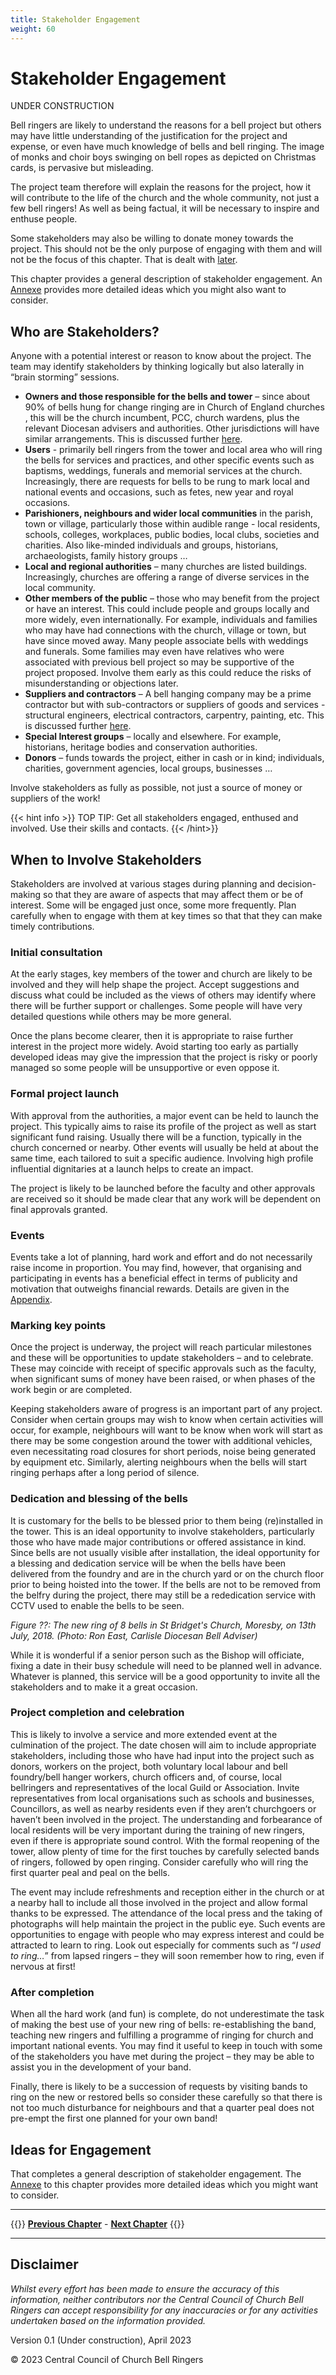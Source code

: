 ```yaml
---
title: Stakeholder Engagement
weight: 60
---
```


# Stakeholder Engagement

UNDER CONSTRUCTION

Bell ringers are likely to understand the reasons for a bell project but others may have little understanding of the justification for the project and expense, or even have much knowledge of bells and bell ringing. The image of monks and choir boys swinging on bell ropes as depicted on Christmas cards, is pervasive but misleading. 

The project team therefore will explain the reasons for the project, how it will contribute to the life of the church and the whole community, not just a few bell ringers! As well as being factual, it will be necessary to inspire and enthuse people. 

Some stakeholders may also be willing to donate money towards the project. This should not be the only purpose of engaging with them and will not be the focus of this chapter. That is dealt with [later](https://belfryprojects.cccbr.org.uk/docs/090-project-finance/#raising-money).

This chapter provides a general description of stakeholder engagement. An [Annexe](../060-stakeholder-engagement/engagement-ideas/) provides more detailed ideas which you might also want to consider.

## Who are Stakeholders?

Anyone with a potential interest or reason to know about the project. The team may identify stakeholders by thinking logically but also laterally in “brain storming” sessions. 

 - **Owners and those responsible for the bells and tower** – since about 90% of bells hung for change ringing are in Church of England churches  , this will be the church incumbent, PCC, church wardens, plus the relevant Diocesan advisers and authorities. Other jurisdictions will have similar arrangements. This is discussed further [here](https://belfryprojects.cccbr.org.uk/docs/035-permissions-approvals). 
 - **Users** - primarily bell ringers from the tower and local area who will ring the bells for services and practices, and other specific events such as baptisms, weddings, funerals and memorial services at the church. Increasingly, there are requests for bells to be rung to mark local and national events and occasions, such as fetes, new year and royal occasions. 
 - **Parishioners, neighbours and wider local communities** in the parish, town or village, particularly those within audible range - local residents, schools, colleges, workplaces, public bodies, local clubs, societies and charities. Also like-minded individuals and groups, historians, archaeologists, family history groups … 
 - **Local and regional authorities** – many churches are listed buildings. Increasingly, churches are offering a range of diverse services in the local community. 
 - **Other members of the public** – those who may benefit from the project or have an interest.  This could include people and groups locally and more widely, even internationally. For example, individuals and families who may have had connections with the church, village or town, but have since moved away. Many people associate bells with weddings and funerals. Some families may even have relatives who were associated with previous bell project so may be supportive of the project proposed. Involve them early as this could reduce the risks of misunderstanding or objections later. 
 - **Suppliers and contractors** – A bell hanging company may be a prime contractor but with sub-contractors or suppliers of goods and services - structural engineers, electrical contractors, carpentry, painting, etc. This is discussed further [here](https://belfryprojects.cccbr.org.uk/docs/070-contract-specification).
 - **Special Interest groups** – locally and elsewhere. For example, historians, heritage bodies and conservation authorities. 
 - **Donors** – funds towards the project, either in cash or in kind; individuals, charities, government agencies, local groups, businesses …

Involve stakeholders as fully as possible, not just a source of money or suppliers of the work!

{{< hint info >}}
TOP TIP: Get all stakeholders engaged, enthused and involved. Use their skills and contacts.
{{< /hint>}}

## When to Involve Stakeholders 

Stakeholders are involved at various stages during planning and decision-making so that they are aware of aspects that may affect them or be of interest. Some will be engaged just once, some more frequently. Plan carefully when to engage with them at key times so that that they can make timely contributions.

### Initial consultation

At the early stages, key members of the tower and church are likely to be involved and they will help shape the project. Accept suggestions and discuss what could be included as the views of others may identify where there will be further support or challenges. Some people will have very detailed questions while others may be more general. 

Once the plans become clearer, then it is appropriate to raise further interest in the project more widely. Avoid starting too early as partially developed ideas may give the impression that the project is risky or poorly managed so some people will be unsupportive or even oppose it. 

### Formal project launch 

With approval from the authorities, a major event can be held to launch the project. This typically aims to raise its profile of the project as well as start significant fund raising. Usually there will be a function, typically in the church concerned or nearby. Other events will usually be held at about the same time, each tailored to suit a specific audience. Involving high profile influential dignitaries at a launch helps to create an impact.

The project is likely to be launched before the faculty and other approvals are received so it should be made clear that any work will be dependent on final approvals granted. 

### Events

Events take a lot of planning, hard work and effort and do not necessarily raise income in proportion. You may find, however, that organising and participating in events has a beneficial effect in terms of publicity and motivation that outweighs financial rewards. Details are given in the [Appendix](../060-stakeholder-engagement/engagement-ideas/). 

###   Marking key points

Once the project is underway, the project will reach particular milestones and these will be opportunities to update stakeholders – and to celebrate. These may coincide with receipt of specific approvals such as the faculty, when significant sums of money have been raised, or when phases of the work begin or are completed.  

Keeping stakeholders aware of progress is an important part of any project. Consider when certain groups may wish to know when certain activities will occur, for example, neighbours will want to be know when work will start as there may be some congestion around the tower with additional vehicles, even necessitating road closures for short periods, noise being generated by equipment etc. Similarly, alerting neighbours when the bells will start ringing perhaps after a long period of silence.   

### Dedication and blessing of the bells

It is customary for the bells to be blessed prior to them being (re)installed in the tower. This is an ideal opportunity to involve stakeholders, particularly those who have made major contributions or offered assistance in kind. Since bells are not usually visible after installation, the ideal opportunity for a blessing and dedication service will be when the bells have been delivered from the foundry and are in the church yard or on the church floor prior to being hoisted into the tower. If the bells are not to be removed from the belfry during the project, there may still be a rededication service with CCTV used to enable the bells to be seen. 

*Figure ??:  The new ring of 8 bells in St Bridget's Church, Moresby, on 13th July, 2018. (Photo: Ron East, Carlisle Diocesan Bell Adviser)*

While it is wonderful if a senior person such as the Bishop will officiate, fixing a date in their busy schedule will need to be planned well in advance. Whatever is planned, this service will be a good opportunity to invite all the stakeholders and to make it a great occasion. 

### Project completion and celebration 

This is likely to involve a service and more extended event at the culmination of the project. The date chosen will aim to include appropriate stakeholders, including those who have had input into the project such as donors, workers on the project, both voluntary local labour and bell foundry/bell hanger workers, church officers and, of course, local bellringers and representatives of the local Guild or Association. Invite representatives from local organisations such as schools and businesses, Councillors, as well as nearby residents even if they aren’t churchgoers or haven’t been involved in the project. The understanding and forbearance of local residents will be very important during the training of new ringers, even if there is appropriate sound control. With the formal reopening of the tower, allow plenty of time for the first touches by carefully selected bands of ringers, followed by open ringing. Consider carefully who will ring the first quarter peal and peal on the bells. 

The event may include refreshments and reception either in the church or at a nearby hall to include all those involved in the project and allow formal thanks to be expressed. The attendance of the local press and the taking of photographs will help maintain the project in the public eye. Such events are opportunities to engage with people who may express interest and could be attracted to learn to ring. Look out especially for comments such as “*I used to ring…*” from lapsed ringers – they will soon remember how to ring, even if nervous at first! 

### After completion

When all the hard work (and fun) is complete, do not underestimate the task of making the best use of your new ring of bells: re-establishing the band, teaching new ringers and fulfilling a programme of ringing for church and important national events. You may find it useful to keep in touch with some of the stakeholders you have met during the project – they may be able to assist you in the development of your band.

Finally, there is likely to be a succession of requests by visiting bands to ring on the new or restored bells so consider these carefully so that there is not too much disturbance for neighbours and that a quarter peal does not pre-empt the first one planned for your own band! 

## Ideas for Engagement

That completes a general description of stakeholder engagement. The [Annexe](../060-stakeholder-engagement/engagement-ideas/) to this chapter provides more detailed ideas which you might want to consider.

----

{{<hint info>}}
**[Previous Chapter](../050-project-team/)** - **[Next Chapter](../070-contract-specification/)**
{{</hint>}}

----

## Disclaimer
 
*Whilst every effort has been made to ensure the accuracy of this information, neither contributors nor the Central Council of Church Bell Ringers can accept responsibility for any inaccuracies or for any activities undertaken based on the information provided.*

Version 0.1 (Under construction), April 2023

© 2023 Central Council of Church Bell Ringers

